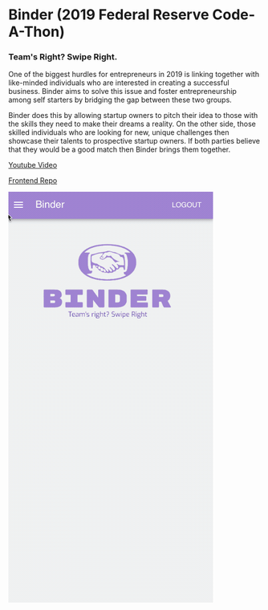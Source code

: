 # Binder (2019 Federal Reserve Code-A-Thon)

### Team's Right? Swipe Right.

One of the biggest hurdles for entrepreneurs in 2019 is linking together
with like-minded individuals who are interested in creating a successful
business. Binder aims to solve this issue and foster entrepreneurship
among self starters by bridging the gap between these two groups.

Binder does this by allowing startup owners to pitch
their idea to those with the skills they need to make their dreams
a reality. On the other side, those skilled individuals who are looking for new, unique
challenges then showcase their talents to prospective startup owners. If both
parties believe that they would be a good match then Binder brings them
together.

[Youtube Video](https://www.youtube.com/watch?v=xMih9739tog)

[Frontend Repo](https://github.com/AllenAnthes/kcfed2019-frontend/edit/master/README.md)

![img](./img/2019-10-27%2019.39.02.gif)
